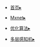 - [首页▸](/)

- [Mxnet▸](/deep-learning/Mxnet.md)<br>

- [优化算法▸](/deep-learning/优化算法.md)<br>

- [多层感知机▸](/deep-learning/多层感知机.md)<br>